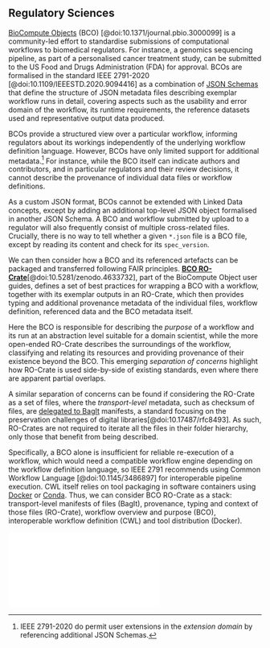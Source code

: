 
## Regulatory Sciences

[BioCompute Objects](https://www.biocomputeobject.org/) (BCO) [@doi:10.1371/journal.pbio.3000099] is a community-led effort to standardise submissions of computational workflows to biomedical regulators. For instance, a genomics sequencing pipeline, as part of a personalised cancer treatment study, can be submitted to the US Food and Drugs Administration (FDA) for approval. BCOs are formalised in the standard IEEE 2791-2020 [@doi:10.1109/IEEESTD.2020.9094416] as a combination of [JSON Schemas](https://opensource.ieee.org/2791-object/ieee-2791-schema/) that define the structure of JSON metadata files describing exemplar workflow runs in detail, covering aspects such as the usability and error domain of the workflow, its runtime requirements, the reference datasets used and representative output data produced.

BCOs provide a structured view over a particular workflow, informing regulators about its workings independently of the underlying workflow definition language. However, BCOs have only limited support for additional metadata.[^6] For instance, while the BCO itself can indicate authors and contributors, and in particular regulators and their review decisions, it cannot describe the provenance of individual data files or workflow definitions. 

As a custom JSON format, BCOs cannot be extended with Linked Data concepts, except by adding an additional top-level JSON object formalised in another JSON Schema. A BCO and workflow submitted by upload to a regulator will also frequently consist of multiple cross-related files. Crucially, there is no way to tell whether a given `*.json` file is a BCO file, except by reading its content and check for its `spec_version`. 

We can then consider how a BCO and its referenced artefacts can be packaged and transferred following FAIR principles. [**BCO RO-Crate**](https://biocompute-objects.github.io/bco-ro-crate/)[@doi:10.5281/zenodo.4633732], part of the BioCompute Object user guides, defines a set of best practices for wrapping a BCO with a workflow, together with its exemplar outputs in an RO-Crate, which then provides typing and additional provenance metadata of the individual files, workflow definition, referenced data and the BCO metadata itself. 

Here the BCO is responsible for describing the _purpose_ of a workflow and its run at an abstraction level suitable for a domain scientist, while the more open-ended RO-Crate describes the surroundings of the workflow, classifying and relating its resources and providing provenance of their existence beyond the BCO. This emerging  _separation of concerns_ highlight how RO-Crate is used side-by-side of existing standards, even where there are apparent partial overlaps.

A similar separation of concerns can be found if considering the RO-Crate as a set of files, where the _transport-level_ metadata, such as checksum of files, are [delegated to BagIt](https://www.researchobject.org/ro-crate/1.1/appendix/implementation-notes.html#adding-ro-crate-to-bagit) manifests, a standard focusing on the preservation challenges of digital libraries[@doi:10.17487/rfc8493]. As such, RO-Crates are not required to iterate all the files in their folder hierarchy, only those that benefit from being described.

Specifically, a BCO alone is insufficient for reliable re-execution of a workflow, which would need a compatible workflow engine depending on the workflow definition language, so IEEE 2791 recommends using Common Workflow Language [@doi:10.1145/3486897] for interoperable pipeline execution. CWL itself relies on tool packaging in software containers using [Docker](https://www.docker.com/) or [Conda](https://docs.conda.io/). Thus, we can consider BCO RO-Crate as a stack: transport-level manifests of files (BagIt), provenance, typing and context of those files (RO-Crate), workflow overview and purpose (BCO), interoperable workflow definition (CWL) and tool distribution (Docker).

![separationofconcerns](../content/images/ro-crate-bco-sep-of-concerns.pdf "\textbf{Separation of Concerns in BCO RO-Crate}. BioCompute Object (IEEE2791) is a JSON file that structurally explains the purpose and implementation of a computational workflow, for instance implemented in Nextflow, that installs the workflow’s software dependencies as Docker containers or BioConda packages. An example execution of the workflow shows the different kinds of result outputs, which may be external, using GitHub LFS to support larger data. RO-Crate gathers all these local and external resources, relating them and giving individual descriptions, for instance permanent DOI identifiers for reused datasets accessed from Zenodo, but also adding external identifiers to attribute authors using ORCID or to identify which licences apply to individual resources. The RO-Crate and its local files are captured in a BagIt whose checksum ensures completeness, combined with Big Data Bag \cite{doi:10.1109/BigData.2016.7840618} features to “complete” the bag with large external files such as the workflow outputs")

[^6]: IEEE 2791-2020 do permit user extensions in the _extension domain_ by referencing additional JSON Schemas.